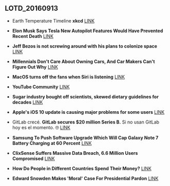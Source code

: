 ## LOTD_20160913

- Earth Temperature Timeline **xkcd** [LINK](http://xkcd.com/1732/)

- **Elon Musk Says Tesla New Autopilot Features Would Have Prevented Recent Death** [LINK](https://tech.slashdot.org/story/16/09/12/1347217/elon-musk-says-tesla-new-autopilot-features-would-have-prevented-recent-death)

- **Jeff Bezos is not screwing around with his plans to colonize space** [LINK](http://arstechnica.com/science/2016/09/blue-origin-unveils-plans-to-fly-a-monster-rocket-by-decades-end/)

- **Millennials Don't Care About Owning Cars, And Car Makers Can't Figure Out Why** [LINK](https://www.fastcoexist.com/3027876/millennials-dont-care-about-owning-cars-and-car-makers-cant-figure-out-why)

- **MacOS turns off the fans when Siri is listening** [LINK](https://news.ycombinator.com/item?id=12488429)

- **YouTube Community** [LINK](https://www.producthunt.com/tech/youtube-community?utm_source=browser_notification&utm_medium=browser_notification&utm_campaign=youtube-community)

- **Sugar industry bought off scientists, skewed dietary guidelines for decades** [LINK](http://arstechnica.com/science/2016/09/sugar-industry-bought-off-scientists-skewed-dietary-guidelines-for-decades/)

- **Apple's iOS 10 update is causing major problems for some users** [LINK](http://www.theverge.com/2016/9/13/12904582/apple-ios-10-iphone-update-fail)

- GitLab crecé. **GitLab secures $20 million Series B.** Si no usan GitLab hoy es el momento. 🤓 [LINK](https://techcrunch.com/2016/09/13/gitlab-secures-20-million-series-b/)

- **Samsung To Push Software Upgrade Which Will Cap Galaxy Note 7 Battery Charging at 60 Percent** [LINK](https://hardware.slashdot.org/story/16/09/13/2019234/samsung-to-push-software-upgrade-which-will-cap-galaxy-note-7-battery-charging-at-60-percent)

- **ClixSense Suffers Massive Data Breach, 6.6 Million Users Compromised** [LINK](https://yro.slashdot.org/story/16/09/13/2037245/clixsense-suffers-massive-data-breach-66-million-users-compromised)

- **How Do People in Different Countries Spend Their Money?** [LINK](http://www.visualcapitalist.com/how-do-people-in-different-countries-spend-their-money/)

- **Edward Snowden Makes 'Moral' Case For Presidential Pardon** [LINK](https://politics.slashdot.org/story/16/09/13/2219236/edward-snowden-makes-moral-case-for-presidential-pardon)